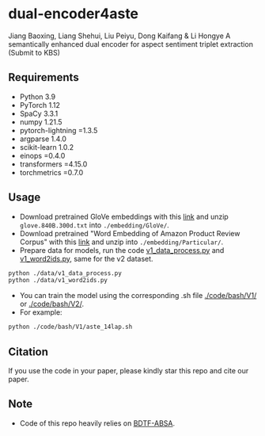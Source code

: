 # dual-encoder4aste
Jiang Baoxing, Liang Shehui, Liu Peiyu, Dong Kaifang & Li Hongye A semantically enhanced dual encoder for aspect sentiment triplet extraction (Submit to KBS)

## Requirements
* Python 3.9
* PyTorch 1.12
* SpaCy 3.3.1
* numpy 1.21.5
* pytorch-lightning =1.3.5
* argparse 1.4.0
* scikit-learn 1.0.2
* einops =0.4.0
* transformers =4.15.0
* torchmetrics =0.7.0

## Usage

* Download pretrained GloVe embeddings with this [link](http://nlp.stanford.edu/data/wordvecs/glove.840B.300d.zip) and unzip `glove.840B.300d.txt` into `./embedding/GloVe/`.
* Download pretrained "Word Embedding of Amazon Product Review Corpus" with this [link](https://zenodo.org/record/3370051) and unzip into `./embedding/Particular/`.
* Prepare data for models, run the code [v1_data_process.py](./data/v1_data_process.py) and [v1_word2ids.py](./data/v1_word2ids.py), same for the v2 dataset.
```bash
python ./data/v1_data_process.py
python ./data/v1_word2ids.py
```
* You can train the model using the corresponding .sh file [./code/bash/V1/](./code/bash/V1/) or [./code/bash/V2/](./code/bash/V2/).
* For example:
```bash
python ./code/bash/V1/aste_14lap.sh
```

## Citation

If you use the code in your paper, please kindly star this repo and cite our paper.

## Note
* Code of this repo heavily relies on [BDTF-ABSA](https://github.com/HITSZ-HLT/BDTF-ABSA).
